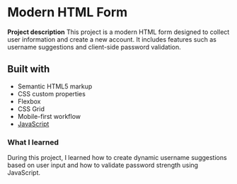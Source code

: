 # Modern HTML Form

**Project description** This project is a modern HTML form designed to collect user information and create a new account. It includes features such as username suggestions and client-side password validation.

## Built with

- Semantic HTML5 markup
- CSS custom properties
- Flexbox
- CSS Grid
- Mobile-first workflow
- [JavaScript](https://developer.mozilla.org/en-US/docs/Web/JavaScript)

### What I learned

During this project, I learned how to create dynamic username suggestions based on user input and how to validate password strength using JavaScript.
